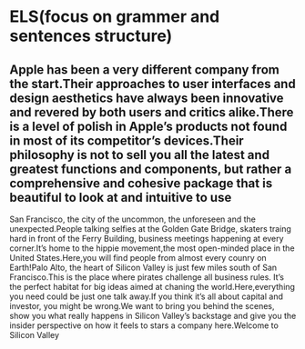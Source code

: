 # ELS(focus on grammer and sentences structure)

## Apple has been a very different company from the start.Their approaches to user interfaces and design aesthetics have always been innovative and revered by both users and critics alike.There is a level of polish in Apple’s products not found in most of its competitor’s devices.Their philosophy is not to sell you all the latest and greatest functions and components, but rather a comprehensive and cohesive package that is beautiful to look at and intuitive to use

San Francisco, the city of the uncommon, the unforeseen and the unexpected.People talking selfies at the Golden Gate Bridge, skaters traing hard in front of the Ferry Building, business meetings happening at every corner.It’s home to the hippie movement,the most open-minded place in the United States.Here,you will find people from almost every counry on Earth!Palo Alto, the heart of Silicon Valley is just few miles south of San Francisco.This is the place where pirates challenge all business rules. It’s the perfect habitat for big ideas aimed at chaning the world.Here,everything you need could be just one talk away.If you think it’s all about capital and investor, you might be wrong.We want to bring you behind the scenes, show you what really happens in Silicon Valley’s backstage and give you the insider perspective on how it feels to stars a company here.Welcome to Silicon Valley

